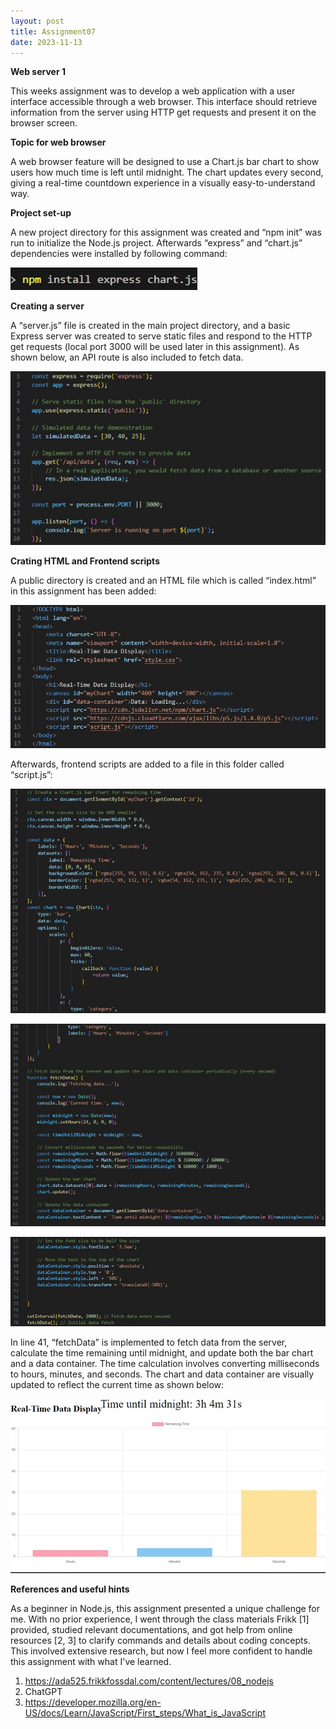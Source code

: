 ```yaml
---
layout: post
title: Assignment07
date: 2023-11-13
---
```


**Web server 1**



This weeks assignment was to develop a web application with a user interface accessible through a web browser. This interface should retrieve information from the server using HTTP get requests and present it on the browser screen. 

**Topic for web browser**


A web browser feature will be designed to use a Chart.js bar chart to show users how much time is left until midnight. The chart updates every second, giving a real-time countdown experience in a visually easy-to-understand way.

**Project set-up**


A new project directory for this assignment was created and “npm init” was run to initialize the Node.js project. Afterwards “express” and “chart.js” dependencies were installed by following command:


![1](https://github.com/samiramousaviii/ADA525/blob/60785fa326691de7c78fe895255c0218093a9aa7/_posts/Picture1.jpg)

**Creating a server**


A “server.js” file is created in the main project directory, and a basic Express server was created to serve static files and respond to the HTTP get requests (local port 3000 will be used later in this assignment). As shown below, an API route is also included to fetch data. 


![2](https://github.com/samiramousaviii/ADA525/blob/58f1edf15fd3cc6a708e973e46676f1aa92e87e3/_posts/Picture2.jpg)


**Crating HTML and Frontend scripts**


A public directory is created and an HTML file which is called “index.html” in this assignment has been added:


![3](https://github.com/samiramousaviii/ADA525/blob/739ecaea3c02179a4c8bc97ccdbb2a1a877bce7f/_posts/Picture3.jpg)


Afterwards, frontend scripts are added to a file in this folder called “script.js”:


![4](https://github.com/samiramousaviii/ADA525/blob/5585de5ead83eb9606a697b9ea3d14786bc353b0/_posts/Picture4.jpg)

![5](https://github.com/samiramousaviii/ADA525/blob/a9ee3b7ac626e813ff12a2b7230cf508b179e217/_posts/Picture5.jpg)


![6](https://github.com/samiramousaviii/ADA525/blob/de5a0d0b8ca08e0d967ef974e422831721cd786b/_posts/Picture6.jpg)


In line 41, “fetchData” is implemented to fetch data from the server, calculate the time remaining until midnight, and update both the bar chart and a data container. The time calculation involves converting milliseconds to hours, minutes, and seconds. The chart and data container are visually updated to reflect the current time as shown below:


![7](https://github.com/samiramousaviii/ADA525/blob/cbf35738a381890d5e424e02333f2e3b0a9c6cab/_posts/Picture7.jpg)



**References and useful hints**


As a beginner in Node.js, this assignment presented a unique challenge for me. With no prior experience, I went through the class materials Frikk [1] provided, studied relevant documentations, and got help from online resources [2, 3] to clarify commands and details about coding concepts. This involved extensive research, but now I feel more confident to handle this assignment with what I've learned.

1.	https://ada525.frikkfossdal.com/content/lectures/08_nodejs
2.	ChatGPT
3.	https://developer.mozilla.org/en-US/docs/Learn/JavaScript/First_steps/What_is_JavaScript
